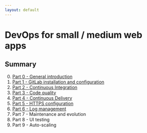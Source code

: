 ```yaml
---
layout: default
---
```

# DevOps for small / medium web apps

## Summary
0. [Part 0 - General introduction](part_00_general_introduction.md)
1. [Part 1 - GitLab installation and configuration](part_01_gitlab_installation_and_configuration.md)
2. [Part 2 - Continuous Integration](part_02_continuous_integration.md)
3. [Part 3 - Code quality](part_03_code_quality.md)
4. [Part 4 - Continuous Delivery](part_04_continuous_delivery.md)
5. [Part 5 - HTTPS configuration](part_05_https_configuration.md)
6. [Part 6 - Log management](part_06_log_management.md)
7. Part 7 - Maintenance and evolution
8. Part 8 - UI testing
9. Part 9 - Auto-scaling
